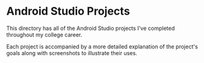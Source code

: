 # Android Studio Projects

This directory has all of the Android Studio projects I've completed throughout my college career.

Each project is accompanied by a more detailed explanation of the project's goals along with screenshots to illustrate their uses.
